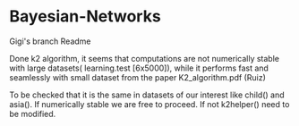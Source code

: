 # Bayesian-Networks

Gigi's branch Readme

Done k2 algorithm, it seems that computations are not numerically stable with large datasets( learning.test [6x5000]), while it performs fast and seamlessly with small dataset from the paper K2_algorithm.pdf (Ruiz)

To be checked that it is the same in datasets of our interest like child() and asia(). If numerically stable we are free to proceed. If not k2helper() need to be modified.

